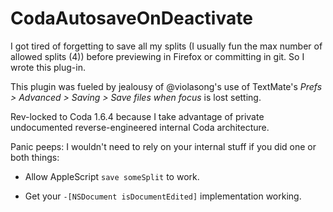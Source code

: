 # CodaAutosaveOnDeactivate

I got tired of forgetting to save all my splits (I usually fun the max number of allowed splits (4)) before previewing in Firefox or committing in git. So I wrote this plug-in. 

This plugin was fueled by jealousy of @violasong's use of TextMate's *Prefs > Advanced > Saving > Save files when focus* is lost setting.

Rev-locked to Coda 1.6.4 because I take advantage of private  undocumented reverse-engineered internal Coda architecture.

Panic peeps: I wouldn't need to rely on your internal stuff if you did one or both things:

* Allow AppleScript `save someSplit` to work.

* Get your `-[NSDocument isDocumentEdited]` implementation working.